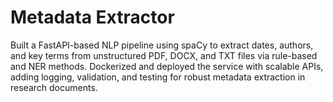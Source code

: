 # Metadata Extractor

Built a FastAPI-based NLP pipeline using spaCy to extract dates, authors, and key terms from unstructured PDF, DOCX, and TXT files via rule-based and NER methods.
Dockerized and deployed the service with scalable APIs, adding logging, validation, and testing for robust metadata extraction in research documents.
